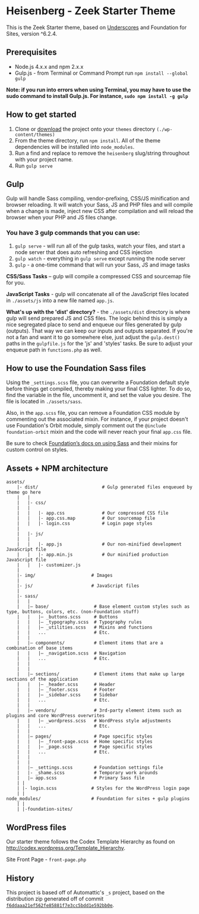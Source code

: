 # Heisenberg - Zeek Starter Theme

This is the Zeek Starter theme, based on <a href="http://underscores.me/">Underscores</a> and Foundation for Sites, version ^6.2.4.


## Prerequisites
* Node.js 4.x.x and npm 2.x.x
* Gulp.js - from Terminal or Command Prompt run `npm install --global gulp`

**Note: if you run into errors when using Terminal, you may have to use the sudo command to install Gulp.js. For instance, `sudo npm install -g gulp`**

## How to get started
1. Clone or [download](https://github.com/ZeekInteractive/heisenberg/archive/master.zip "Download the Heisenberg Zip") the project onto your `themes` directory `(./wp-content/themes)`
2. From the theme directory, run `npm install`. All of the theme dependencies will be installed into `node_modules`.
3. Run a find and replace to remove the `heisenberg` slug/string throughout with your project name.
4. Run `gulp serve`

## Gulp
Gulp will handle Sass compiling, vendor-prefixing, CSS/JS minification and browser reloading. It will watch your Sass, JS and PHP files and will compile when a change is made, inject new CSS after compilation and will reload the browser when your PHP and JS files change.

### You have 3 gulp commands that you can use:
1. `gulp serve` - will run all of the gulp tasks, watch your files, and start a node server that does auto refreshing and CSS injection
2. `gulp watch` - everything in `gulp serve` except running the node server
3. `gulp` - a one-time command that will run your Sass, JS and image tasks

**CSS/Sass Tasks** – gulp will compile a compressed CSS and sourcemap file for you.

**JavaScript Tasks** - gulp will concatenate all of the JavaScript files located in `./assets/js` into a new file named `app.js`.

**What's up with the 'dist' directory?** - the `./assets/dist` directory is where gulp will send prepared JS and CSS files. The logic behind this is simply a nice segregated place to send and enqueue our files generated by gulp (outputs). That way we can keep our inputs and outputs separated. If you're not a fan and want it to go somewhere else, just adjust the `gulp.dest()` paths in the `gulpfile.js` for the 'js' and 'styles' tasks. Be sure to adjust your enqueue path in `functions.php` as well.

## How to use the Foundation Sass files
Using the `_settings.scss` file, you can overwrite a Foundation default style before things get compiled, thereby making your final CSS lighter.  To do so, find the variable in the file, uncomment it, and set the value you desire.  The file is located in `./assets/sass`.

Also, in the `app.scss` file, you can remove a Foundation CSS module by commenting out the associated mixin. For instance, if your project doesn't use Foundation's Orbit module, simply comment out the `@include foundation-orbit` mixin and the code will never reach your final `app.css` file.

Be sure to check <a href="http://foundation.zurb.com/sites/docs/sass.html" title="Zurb Foundation documentation on using Sass">Foundation’s docs on using Sass</a> and their mixins for custom control on styles.

## Assets + NPM architecture
```
assets/
	|- dist/						# Gulp generated files enqueued by theme go here
	|	|
	|	|- css/
	|	|
	|	|	|- app.css 				# Our compressed CSS file
	|	|	|- app.css.map 			# Our sourcemap file
	|	|	|- login.css 			# Login page styles
	|
	|	|- js/
	|	|
	|	|	|- app.js 				# Our non-minified development JavaScript file
	|	|	|- app.min.js 			# Our minified production JavaScript file
	|	|	|- customizer.js
	|
	|- img/						# Images
	|
	|- js/						# JavaScript files
	|
	|- sass/
	|	|
	|	|– base/ 				 # Base element custom styles such as type, buttons, colors, etc. (non-Foundation stuff)
	|	|   |– _buttons.scss     # Buttons
	|	|   |– _typography.scss  # Typography rules
	|	|   |– _utilities.scss   # Mixins and functions
	|	|   ...                  # Etc.
	|	|
	|	|– components/  		 # Element items that are a combination of base items
	|	|   |– _navigation.scss  # Navigation
	|	|   ...                  # Etc.
	|	|
	|	|
	|	|– sections/ 			 # Element items that make up large sections of the application
	|	|   |– _header.scss      # Header
	|	|   |– _footer.scss      # Footer
	|	|   |– _sidebar.scss     # Sidebar
	|	|   ...                  # Etc.
	|	|
	|	|– vendors/ 			 # 3rd-party element items such as plugins and core WordPress overwrites
	|	|   |– _wordpress.scss   # WordPress style adjustments
	|	|   ...                  # Etc.
	|	|
	|	|– pages/ 				 # Page specific styles
	|	|   |– _front-page.scss  # Home specific styles
	|	|   |– _page.scss        # Page specific styles
	|	|   ...                  # Etc.
	|	|
	|	|
	|	|– _settings.scss 		 # Foundation settings file
	|	|- _shame.scss 			 # Temporary work arounds
	|	|– app.scss              # Primary Sass file
	| |
	| |- login.scss				# Styles for the WordPress login page
	| |
node_modules/					# Foundation for sites + gulp plugins
	| |
	| |-foundation-sites/
```
## WordPress files
Our starter theme follows the Codex Template Hierarchy as found on http://codex.wordpress.org/Template_Hierarchy.

Site Front Page 		-	`front-page.php`

## History

This project is based off of Automattic's `_s` project, based on the distribution zip
generated off of commit [`f6ddaaa21ef562fe85881f7e3cc5bdd1e592bb0e`](https://github.com/Automattic/_s/tree/f6ddaaa21ef562fe85881f7e3cc5bdd1e592bb0e).
